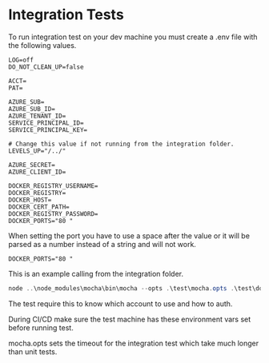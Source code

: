 # Integration Tests

To run integration test on your dev machine you must create a .env file with the following values.

```env
LOG=off
DO_NOT_CLEAN_UP=false

ACCT=
PAT=

AZURE_SUB=
AZURE_SUB_ID=
AZURE_TENANT_ID=
SERVICE_PRINCIPAL_ID=
SERVICE_PRINCIPAL_KEY=

# Change this value if not running from the integration folder.
LEVELS_UP="/../"

AZURE_SECRET=
AZURE_CLIENT_ID=

DOCKER_REGISTRY_USERNAME=
DOCKER_REGISTRY=
DOCKER_HOST=
DOCKER_CERT_PATH=
DOCKER_REGISTRY_PASSWORD=
DOCKER_PORTS="80 "
```

When setting the port you have to use a space after the value or it will be parsed as a
number instead of a string and will not work.

```env
DOCKER_PORTS="80 "
```

This is an example calling from the integration folder.

```PowerShell
node ..\node_modules\mocha\bin\mocha --opts .\test\mocha.opts .\test\dockerACILinuxAgentAspTests.js
```

The test require this to know which account to use and how to auth.

During CI/CD make sure the test machine has these environment vars set before running test.

mocha.opts sets the timeout for the integration test which take much longer than unit tests.